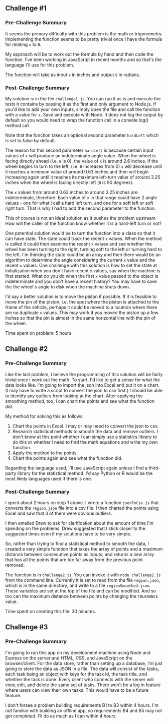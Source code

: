 ## Challenge #1

### Pre-Challenge Summary

It seems the primary difficulty with this problem is the math or trigonometry.
Implementing the function seems to be pretty trivial once I have the formula for
relating `x` to `θ`.

My approach will be to work out the formula by hand and then code the function.
I've been working in JavaScript in recent months and so that's the language I'll
use for this problem.

The function will take as input `x` in inches and output `θ` in radians.

### Post-Challenge Summary

My solution is in the file `challenge1.js`. You can run it as is and execute the
tests it contains by passing it as the first and only argument to Node.js. 
If you'd like to add your own inputs, simply open the file and
call the function with a value for `x`. Save and execute with Node. It does not
log the output by default so you would need to wrap the function call in a
console.log() method call. 

Note that the function takes an optional second parameter `hardLeft` which is 
set to false by default. 

The reason for this second parameter `hardLeft` is because certain input values
of `x` will produce an indeterminate angle value. When the wheel is facing
directly ahead (i.e. `θ` is 0), the value of `x` is around 2.6 inches. If the
wheel begins to turn to the left, (i.e. `θ` increases from 0) `x` will 
decrease until it reaches a minimum value of around 0.63 inches and then will 
begin increasing again until it reaches its maximum left-turn value of around 
3.25 inches when the wheel is facing directly left (`θ` is 90 degrees).

The `x` values from around 0.63 inches to around 3.25 inches are indeterminate, 
therefore. Each value of `x` in that range could have 2 angle values - one for 
what I call a hard left turn, and one for a soft left or soft right turn. That 
is why I had to add the second parameter to the function.

This of course is not an ideal solution as it pushes the problem upstream. 
How will the caller of the function know whether it is a hard-left turn or not?

One potential solution would be to turn the function into a class so that it can
have state. The state could track the recent `x` values. When the method is 
called it could then examine the recent `x` values and see whether the wheel has
been turning to the right, turning soft to the left or turning hard to the left. 
I'm thinking the state could be an array and then there would be an algorithm to 
determine the angle considering the current `x` value and the recent `x` values.
One challenge with this solution is how to set the state at initialization when
you don't have recent `x` values, say when the machine is first started. What do 
you do when the first `x` value passed to the object is indeterminate and you
don't have a recent history? You may have to save the the wheel's angle to disk
when the machine shuts down.

I'd say a better solution is to move the piston if possible. If it is feasible 
to move the pin of the piston, i.e. the spot where the piston is attached to 
the frame of the vehicle, perhaps it could be moved to a location where there 
are no duplicate `x` values. This may work if you moved the piston up a few
inches so that the pin is almost in the same horizontal line with the pin 
of the wheel.

Time spent on problem: 5 hours

## Challenge #2

### Pre-Challenge Summary

Like the last problem, I believe the programming of this solution will be fairly
trivial once I work out the math. To start, I'd like to get a sense for what 
the data looks like. I'm going to import the json into Excel and put it on 
a chart. (I may have to write a script to convert the json to csv first.)
I should be able to identify any outliers from looking at the chart. After 
applying the smoothing method, too, I can chart the points and see what the 
function did.

My method for solving this as follows:
1) Chart the points in Excel. I may or may need to convert the json to csv.
2) Research statistical methods to smooth the data and remove outliers. I 
don't know at this point whether I can simply use a statistics library to do
this or whether I need to find the math equations and write my own function.
3) Apply the method to the points.
4) Chart the points again and see what the function did.
 
Regarding the language used, I'll use JavaScript again unless I find a
third-party library for the statistical method. I'd say Python or R would be the
most likely languages used if there is one.

### Post-Challenge Summary

I spent about 2 hours on step 1 above. I wrote a function `jsonToCsv.js` that
converts the `region.json` file into a csv file. I then charted the points using
Excel and saw that 3 of them were obvious outliers.

I then emailed Drew to ask for clarification about the amount of time I'm
spending on the problems. Drew suggested that I stick closer to the suggested
times even if my solutions have to be very simple.

So, rather than trying to find a statistical method to smooth the data, I
created a very simple function that takes the array of points and a maximum
distance between consecutive points as inputs, and returns a new array that has 
all the points that are too far away from the previous point removed.

The function is in `challenge2.js`. You can invoke it with `node challenge2.js`
from the command line. Currently it is set to read from the file `region.json`,
which is in the same directory, and write to a file `regionSmoothed.json`. These
variables are set at the top of the file and can be modified. And so too can the
maximum distance between points by changing the `TOLERANCE` value.

Time spent on creating this file: 30 minutes.

## Challenge #3

### Pre-Challenge Summary

I'm going to run this app on my development machine using Node and Express on
the server and HTML, CSS, and JavaScript on the browser/client. For the data
store, rather than setting up a database, I'm just going to store the data as
JSON in a file. The data will consist of the tasks, each task being an object
with keys for the task id, the task title, and whether the task is done. Every
client who connects with the server will view, edit, and delete the same set of 
tasks. There won't be a log in feature where users can view their own tasks.
This would have to be a future feature.

I don't forsee a problem building requirements B1 to B3 within 4 hours. I'm not
familiar with building an offline app, so requirements B4 and B5 may not get
completed. I'll do as much as I can within 4 hours.




